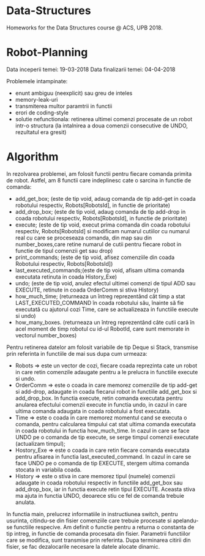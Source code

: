 # Data-Structures
Homeworks for the Data Structures course @ ACS, UPB 2018.

# Robot-Planning
 Data inceperii temei: 19-03-2018
 Data finalizarii temei: 04-04-2018

 Problemele intampinate:
 - enunt ambiguu (neexplicit) sau greu de inteles
 - memory-leak-uri
 - transmiterea multor paramtrii in functii
 - erori de coding-style
 - solutie nefunctionala: retinerea ultimei comenzi procesate de un robot
   intr-o structura (la intalnirea a doua comenzii consecutive de UNDO,
   rezultatul era gresit)
   
# Algorithm

 In rezolvarea problemei, am folosit functii pentru fiecare comanda primita de robot. Astfel, am 8 functii care indeplinesc cate o sarcina in functie de comanda:
 - add_get_box; (este de tip void, adaug comanda de tip add-get in coada robotului respectiv, Robots[RobotsId], in functie de prioritate)
 - add_drop_box; (este de tip void, adaug comanda de tip add-drop in coada robotului respectiv, Robots[RobotsId], in functie de prioritate)
 - execute; (este de tip void, execut prima comanda din coada robotului respectiv, Robots[RobotsId] si modificam numarul cutiilor cu numarul real cu care se proceseaza comanda, din map sau din number_boxes,care retine numarul de cutii pentru fiecare robot in functie de tipul comenzii get sau drop)
 - print_commands; (este de tip void, afisez comenziile din coada Robotului respectiv, Robots[RobotsId])
 - last_executed_commands;(este de tip void, afisam ultima comanda executata retinuta in coada History_Exe)
 - undo; (este de tip void, anulez efectul ultimei comenzi de tipul ADD sau EXECUTE, retinute in coada OrderComm si stiva History)
 - how_much_time; (returneaza un întreg reprezentând cât timp a stat LAST_EXECUTED_COMMAND în coada robotului său, înainte să fie executată cu ajutorul cozi Time, care se actualizeaza in functiile execute si undo)
 - how_many_boxes. (returneaza un întreg reprezentând câte cutii cară în acel moment de timp robotul cu id-ul RobotId, care sunt memorate in vectorul number_boxes)
 
 Pentru retinerea datelor am folosit variabile de tip Deque si Stack, transmise prin referinta in functiile de mai sus dupa cum urmeaza:
- Robots => este un vector de cozi, fiecare coada reprezinta cate un robot in care retin comenzile adaugate pentru a le prelucra in functiile execute si undo.
- OrderComm => este o coada in care memorez comenziile de tip add-get si add-drop, adaugate in coada fiecarui robot in functiile add_get_box si add_drop_box. In functia execute, retin comanda executata pentru anularea efectului comenzii execute in functia undo, in cazul in care ultima comanda adaugata in coada robotului a fost executata.
- Time => este o coada in care memorez momentul cand se executa o comanda, pentru calcularea timpului cat stat ultima comanda executata in coada robotului in functia how_much_time. In cazul in care se face UNDO pe o comanda de tip execute, se serge timpul comenzii executate (actualizam timpul);
- Hostory_Exe =>  este o coada in care retin fiecare comanda executata pentru afisarea in functia last_executed_command. In cazul in care se face UNDO pe o comanda de tip EXECUTE, stergem ultima comanda stocata in variabila coada.
- History => este o stiva in care memorez tipul (numele) comenzii adaugate in coada robotului respectiv in functiile add_get_box sau add_drop_box, iar in functia execute retin tipul EXECUTE. Aceasta stiva ma ajuta in functia UNDO, deoarece stiu ce fel de comanda trebuie anulata.
 
 In functia main, prelucrez informatiile in instructiunea switch, pentru usurinta, citindu-se din fisier comenziile care trebuie procesate si apelandu-se functiile respecive. Am definit o functie pentru a returna o constanta de tip intreg, in functie de comanda procesata din fisier. Parametrii functiilor care se modifica, sunt transmise prin referinta. Dupa terminarea citirii din fisier, se fac dezalocarile necesare la datele alocate dinamic.
